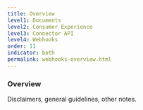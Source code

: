```yaml
---
title: Overview
level1: Documents
level2: Consumer Experience
level3: Connector API
level4: Webhooks
order: 11
indicator: both
permalink: webhooks-overview.html
---
```


### Overview

Disclaimers, general guidelines, other notes.
